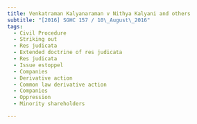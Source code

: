 ```yaml
---
title: Venkatraman Kalyanaraman v Nithya Kalyani and others 
subtitle: "[2016] SGHC 157 / 10\_August\_2016"
tags:
  - Civil Procedure
  - Striking out
  - Res judicata
  - Extended doctrine of res judicata
  - Res judicata
  - Issue estoppel
  - Companies
  - Derivative action
  - Common law derivative action
  - Companies
  - Oppression
  - Minority shareholders

---
```


